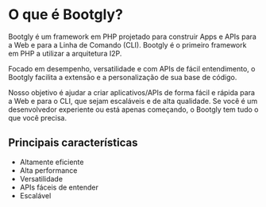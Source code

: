 # O que é Bootgly?

Bootgly é um framework em PHP projetado para construir Apps e APIs para a Web e para a Linha de Comando (CLI).
Bootgly é o primeiro framework em PHP a utilizar a arquitetura I2P.

Focado em desempenho, versatilidade e com APIs de fácil entendimento, o Bootgly facilita a extensão e a personalização de sua base de código.

Nosso objetivo é ajudar a criar aplicativos/APIs de forma fácil e rápida para a Web e para o CLI, que sejam escaláveis e de alta qualidade. Se você é um desenvolvedor experiente ou está apenas começando, o Bootgly tem tudo o que você precisa.

## Principais características

- Altamente eficiente
- Alta performance
- Versatilidade
- APIs fáceis de entender
- Escalável
